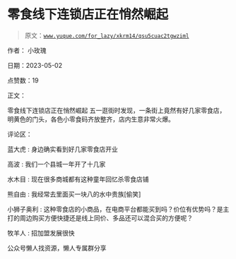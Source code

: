 # 零食线下连锁店正在悄然崛起

> 原文：[`www.yuque.com/for_lazy/xkrm14/qsu5cuac2tgwziml`](https://www.yuque.com/for_lazy/xkrm14/qsu5cuac2tgwziml)



作者： 小玫瑰



日期：2023-05-02



点赞数：19



正文：



零食线下连锁店正在悄然崛起 五一逛街时发现，一条街上竟然有好几家零食店，明黄色的门头，各色小零食码齐放整齐，店内生意非常火爆。



评论区：



蓝大虎 : 身边确实看到好几家零食店开业



高波 : 我们一个县城一年开了十几家



水木目 : 现在很多商城都有这种童年回忆杀零食店铺



熊自由 : 我经常去里面买一块八的水中贵族[偷笑]



小狮子奥利 : 这种零食店的小商品，在电商平台都能买到吗？价位有优势吗？是主打的周边购买方便快捷还是线上同价、多品还可以混合买的方便呢？



牧羊人 : 招加盟发展很快



公众号懒人找资源，懒人专属群分享

